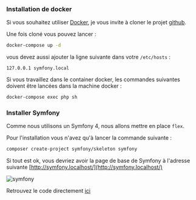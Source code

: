 ### Installation de docker

Si vous souhaitez utiliser [Docker](https://www.docker.com/), je vous invite à cloner le projet [github](https://github.com/duck-invaders/graphql-symfony).

Une fois cloné vous pouvez lancer :

```bash
docker-compose up -d
```

vous devez aussi ajouter la ligne suivante dans votre `/etc/hosts` :

```
127.0.0.1 symfony.local
```

Si vous travaillez dans le container docker, les commandes suivantes doivent être lancées dans la machine docker :

```bash
docker-compose exec php sh
```

### Installer Symfony

Comme nous utilisons un Symfony 4, nous allons mettre en place `flex`.

Pour l'installation vous n'avez qu'à lancer la commande suivante :

```bash
composer create-project symfony/skeleton symfony
```

Si tout est ok, vous devriez avoir la page de base de Symfony à l'adresse suivante [http://symfony.localhost/](http://symfony.localhost/)

![symfony](https://storage.googleapis.com/tutos/assets/2018-03-28-graphql-avec-symfony/symfony.png)


Retrouvez le code directement [ici](https://github.com/duck-invaders/graphql-symfony/tree/codelabs-step1)
